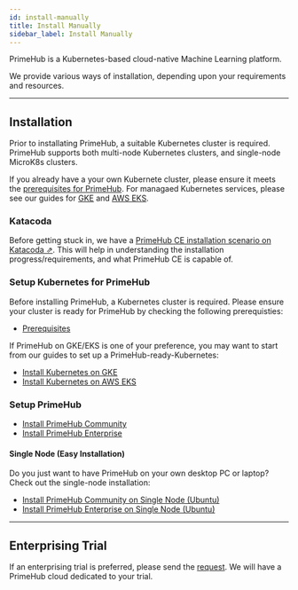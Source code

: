 ```yaml
---
id: install-manually
title: Install Manually
sidebar_label: Install Manually
---
```


PrimeHub is a Kubernetes-based cloud-native Machine Learning platform.

We provide various ways of installation, depending upon your requirements and resources.

---

## Installation

Prior to installating PrimeHub, a suitable Kubernetes cluster is required. PrimeHub supports both multi-node Kubernetes clusters, and single-node MicroK8s clusters.

If you already have a your own Kubernete cluster, please ensure it meets the [prerequisites for PrimeHub](getting_started/prerequisites). For managaed Kubernetes services, please see our guides for [GKE](getting_started/kubernetes_on_gke) and [AWS EKS](getting_started/kubernetes_on_eks).

### Katacoda

Before getting stuck in, we have a [PrimeHub CE installation scenario on Katacoda &neArr;](https://www.katacoda.com/infuseai). This will help in understanding the installation progress/requirements, and what PrimeHub CE is capable of.

### Setup Kubernetes for PrimeHub

Before installing PrimeHub, a Kubernetes cluster is required. Please ensure your cluster is ready for PrimeHub by checking the following prerequisties:

- [Prerequisites](getting_started/prerequisites.md)

If PrimeHub on GKE/EKS is one of your preference, you may want to start from our guides to set up a PrimeHub-ready-Kubernetes:

- [Install Kubernetes on GKE](getting_started/kubernetes_on_gke.md)
- [Install Kubernetes on AWS EKS](getting_started/kubernetes_on_eks)

### Setup PrimeHub

- [Install PrimeHub Community](getting_started/install_primehub_ce)
- [Install PrimeHub Enterprise](getting_started/install_primehub)

#### Single Node (Easy Installation)

Do you just want to have PrimeHub on your own desktop PC or laptop? Check out the single-node installation:

- [Install PrimeHub Community on Single Node (Ubuntu)](getting_started/kubernetes_on_ubuntu_ce)
- [Install PrimeHub Enterprise on Single Node (Ubuntu)](getting_started/kubernetes_on_ubuntu_machine)

---

## Enterprising Trial

If an enterprising trial is preferred, please send the [request](https://docs.google.com/forms/d/e/1FAIpQLSe_Z8JfIbYnvhOampGN_XXle4d3GVX04E8evnNI_Py3abth-A/viewform). We will have a PrimeHub cloud dedicated to your trial.
